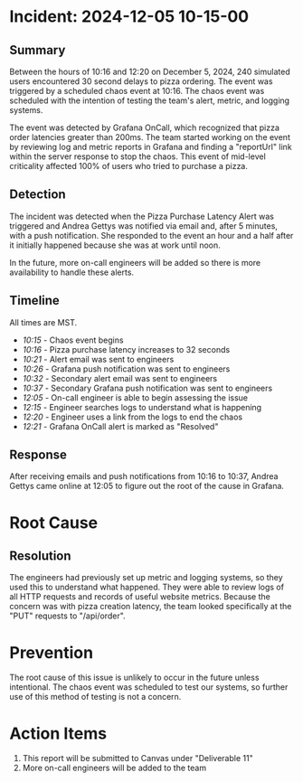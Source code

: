 # Incident: 2024-12-05 10-15-00

## Summary

Between the hours of 10:16 and 12:20 on December 5, 2024, 240 simulated users encountered 30 second delays to pizza ordering. The event was triggered by a scheduled chaos event at 10:16. The chaos event was scheduled with the intention of testing the team's alert, metric, and logging systems.

The event was detected by Grafana OnCall, which recognized that pizza order latencies greater than 200ms. The team started working on the event by reviewing log and metric reports in Grafana and finding a "reportUrl" link within the server response to stop the chaos. This event of mid-level criticality affected 100% of users who tried to purchase a pizza.

## Detection

The incident was detected when the Pizza Purchase Latency Alert was triggered and Andrea Gettys was notified via email and, after 5 minutes, with a push notification. She responded to the event an hour and a half after it initially happened because she was at work until noon.

In the future, more on-call engineers will be added so there is more availability to handle these alerts.

## Timeline

All times are MST.

- _10:15_ - Chaos event begins
- _10:16_ - Pizza purchase latency increases to 32 seconds
- _10:21_ - Alert email was sent to engineers
- _10:26_ - Grafana push notification was sent to engineers
- _10:32_ - Secondary alert email was sent to engineers
- _10:37_ - Secondary Grafana push notification was sent to engineers
- _12:05_ - On-call engineer is able to begin assessing the issue
- _12:15_ - Engineer searches logs to understand what is happening
- _12:20_ - Engineer uses a link from the logs to end the chaos
- _12:21_ - Grafana OnCall alert is marked as "Resolved"

## Response

After receiving emails and push notifications from 10:16 to 10:37, Andrea Gettys came online at 12:05 to figure out the root of the cause in Grafana.

# Root Cause

## Resolution

The engineers had previously set up metric and logging systems, so they used this to understand what happened. They were able to review logs of all HTTP requests and records of useful website metrics. Because the concern was with pizza creation latency, the team looked specifically at the "PUT" requests to "/api/order". 

# Prevention

The root cause of this issue is unlikely to occur in the future unless intentional. The chaos event was scheduled to test our systems, so further use of this method of testing is not a concern.

# Action Items

1. This report will be submitted to Canvas under "Deliverable 11"
2. More on-call engineers will be added to the team
